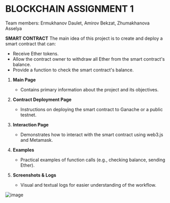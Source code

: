 # BLOCKCHAIN ASSIGNMENT 1
Team members: Ermukhanov Daulet, Amirov Bekzat, Zhumakhanova Asselya

**SMART CONTRACT**
The main idea of this project is to create and deploy a smart contract that can:
- Receive Ether tokens.
- Allow the contract owner to withdraw all Ether from the smart contract's balance.
- Provide a function to check the smart contract's balance.

1. **Main Page**  
   - Contains primary information about the project and its objectives.

2. **Contract Deployment Page**  
   - Instructions on deploying the smart contract to Ganache or a public testnet.

3. **Interaction Page**  
   - Demonstrates how to interact with the smart contract using web3.js and Metamask.

4. **Examples**  
   - Practical examples of function calls (e.g., checking balance, sending Ether).

5. **Screenshots & Logs**  
   - Visual and textual logs for easier understanding of the workflow. 

![image](https://github.com/user-attachments/assets/df7eb49f-7cf9-46e3-ba5b-0bd42fd04d5a)
